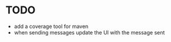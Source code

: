 # TODO

* add a coverage tool for maven
* when sending messages update the UI with the message sent 